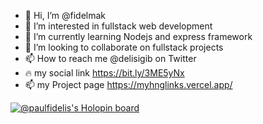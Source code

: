 - 👋 Hi, I’m @fidelmak
- 👀 I’m interested in fullstack web development
- 🌱 I’m currently learning Nodejs and express framework
- 💞️ I’m looking to collaborate on fullstack projects 
- 📫 How to reach me @delisigib on Twitter
- 🔥 my social link https://bit.ly/3ME5yNx
- 📫 my Project page https://myhnglinks.vercel.app/
<!---
fidelmak/fidelmak is a ✨ special ✨ repository because its `README.md` (this file) appears on your GitHub profile.
You can click the Preview link to take a look at your changes.
--->
[![@paulfidelis's Holopin board](https://holopin.me/paulfidelis)](https://holopin.io/@paulfidelis)
